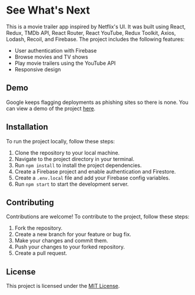 # See What's Next

This is a movie trailer app inspired by Netflix's UI. 
It was built using React, Redux, TMDb API, React Router, React YouTube, Redux Toolkit, Axios,
Lodash, Recoil, and Firebase. The project includes the following features:

- User authentication with Firebase
- Browse movies and TV shows
- Play movie trailers using the YouTube API
- Responsive design

## Demo

Google keeps flagging deployments as phishing sites so there is none. You can view a demo of the project [here](https://youtu.be/krHx-I6npkM).

## Installation

To run the project locally, follow these steps:

1. Clone the repository to your local machine.
2. Navigate to the project directory in your terminal.
3. Run `npm install` to install the project dependencies.
4. Create a Firebase project and enable authentication and Firestore.
5. Create a `.env.local` file and add your Firebase config variables.
6. Run `npm start` to start the development server.

## Contributing

Contributions are welcome! To contribute to the project, follow these steps:

1. Fork the repository.
2. Create a new branch for your feature or bug fix.
3. Make your changes and commit them.
4. Push your changes to your forked repository.
5. Create a pull request.

## License

This project is licensed under the [MIT License](https://opensource.org/licenses/MIT).
